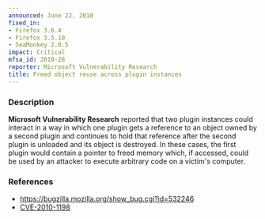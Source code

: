 ```yaml
---
announced: June 22, 2010
fixed_in:
- Firefox 3.6.4
- Firefox 3.5.10
- SeaMonkey 2.0.5
impact: Critical
mfsa_id: 2010-28
reporter: Microsoft Vulnerability Research
title: Freed object reuse across plugin instances
---
```


<h3>Description</h3>

<p><strong>Microsoft Vulnerability Research</strong> reported that two
plugin instances could interact in a way in which one plugin gets a
reference to an object owned by a second plugin and continues to hold
that reference after the second plugin is unloaded and its object is
destroyed.  In these cases, the first plugin would contain a pointer
to freed memory which, if accessed, could be used by an attacker to
execute arbitrary code on a victim's computer.</p>

<h3>References</h3>

<ul>
  <li><a href="https://bugzilla.mozilla.org/show_bug.cgi?id=532246">https://bugzilla.mozilla.org/show_bug.cgi?id=532246</a></li>
  <li><a class="ex-ref" href="http://cve.mitre.org/cgi-bin/cvename.cgi?name=CVE-2010-1198">CVE-2010-1198</a></li>
</ul>





